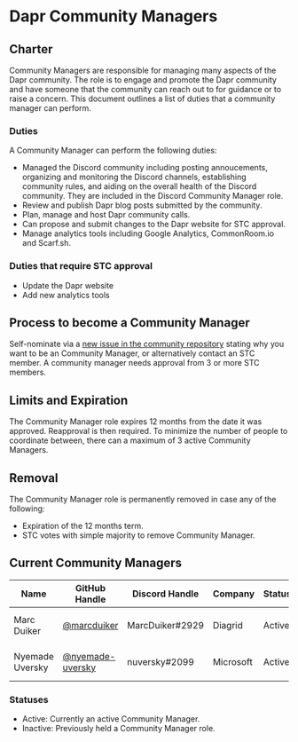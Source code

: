 # Dapr Community Managers

## Charter

Community Managers are responsible for managing many aspects of the Dapr community. The role is to engage and promote the Dapr community and have someone that the community can reach out to for guidance or to raise a concern. This document outlines a list of duties that a community manager can perform.

### Duties

A Community Manager can perform the following duties:

* Managed the Discord community including posting annoucements, organizing and monitoring the Discord channels, establishing community rules, and aiding on the overall health of the Discord community. They are included in the Discord Community Manager role.
* Review and publish Dapr blog posts submitted by the community.
* Plan, manage and host Dapr community calls.
* Can propose and submit changes to the Dapr website for STC approval.
* Manage analytics tools including Google Analytics, CommonRoom.io and Scarf.sh.

### Duties that require STC approval

* Update the Dapr website
* Add new analytics tools

## Process to become a Community Manager

Self-nominate via a [new issue in the community repository](https://github.com/dapr/community/issues/new) stating why you want to be an Community Manager, or alternatively contact an STC member. A community manager needs approval from 3 or more STC members. 

## Limits and Expiration

The Community Manager role expires 12 months from the date it was approved. Reapproval is then required. To minimize the number of people to coordinate between, there can a maximum of 3 active Community Managers. 

## Removal

The Community Manager role is permanently removed in case any of the following:
* Expiration of the 12 months term.
* STC votes with simple majority to remove Community Manager.

## Current Community Managers

| Name | GitHub Handle | Discord Handle | Company | Status | Timezone | Term Start | Term End |
| - | - | -  | - | - | - | - | -
| Marc Duiker | [@marcduiker](https://github.com/marcduiker) | MarcDuiker#2929 | Diagrid | Active | PST | Feb 15th, 2023 | Feb 15th, 2024
| Nyemade Uversky  | [@nyemade-uversky](https://github.com/nyemade-uversky) | nuversky#2099 | Microsoft | Active | PST | Feb 15th, 2023 | Feb 15th, 2024

### Statuses
   * Active: Currently an active Community Manager.
   * Inactive: Previously held a Community Manager role.